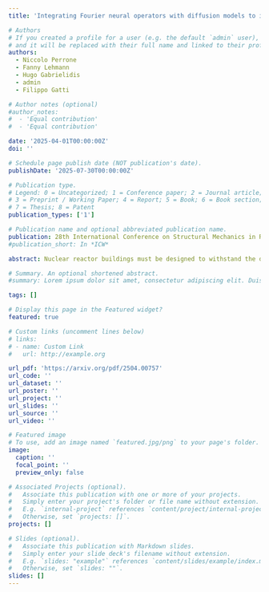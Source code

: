```yaml
---
title: 'Integrating Fourier neural operators with diffusion models to improve spectral representation of synthetic earthquake ground motion response'

# Authors
# If you created a profile for a user (e.g. the default `admin` user), write the username (folder name) here
# and it will be replaced with their full name and linked to their profile.
authors:
  - Niccolo Perrone
  - Fanny Lehmann
  - Hugo Gabrielidis
  - admin
  - Filippo Gatti

# Author notes (optional)
#author_notes:
#  - 'Equal contribution'
#  - 'Equal contribution'

date: '2025-04-01T00:00:00Z'
doi: ''

# Schedule page publish date (NOT publication's date).
publishDate: '2025-07-30T00:00:00Z'

# Publication type.
# Legend: 0 = Uncategorized; 1 = Conference paper; 2 = Journal article;
# 3 = Preprint / Working Paper; 4 = Report; 5 = Book; 6 = Book section;
# 7 = Thesis; 8 = Patent
publication_types: ['1']

# Publication name and optional abbreviated publication name.
publication: 28th International Conference on Structural Mechanics in Reactor Technology (SMIRT28)
#publication_short: In *ICW*

abstract: Nuclear reactor buildings must be designed to withstand the dynamic load induced by strong ground motion earthquakes. For this reason, their structural behavior must be assessed in multiple realistic ground shaking scenarios (e.g., the Maximum Credible Earthquake). However, earthquake catalogs and recorded seismograms may not always be available in the region of interest. Therefore, synthetic earthquake ground motion is progressively being employed, although with some due precautions earthquake physics is sometimes not well enough understood to be accurately reproduced with numerical tools, and the underlying epistemic uncertainties lead to prohibitive computational costs related to model calibration. In this study, we propose an AI physics-based approach to generate synthetic ground motion, based on the combination of a neural operator that approximates the elastodynamics Green’s operator in arbitrary source-geology setups, enhanced by a denoising diffusion probabilistic model. The diffusion model is trained to correct the ground motion time series generated by the neural operator. Our results show that such an approach promisingly enhances the realism of the generated synthetic seismograms, with frequency biases and Goodness-Of-Fit (GOF) scores being improved by the diffusion model. This indicates that the latter is capable to mitigate the mid-frequency spectral falloff observed in the time series generated by the neural operator. Our method showcases fast and cheap inference in different site and source conditions.

# Summary. An optional shortened abstract.
#summary: Lorem ipsum dolor sit amet, consectetur adipiscing elit. Duis posuere tellus ac convallis placerat. Proin tincidunt magna sed ex sollicitudin condimentum.

tags: []

# Display this page in the Featured widget?
featured: true

# Custom links (uncomment lines below)
# links:
# - name: Custom Link
#   url: http://example.org

url_pdf: 'https://arxiv.org/pdf/2504.00757'
url_code: ''
url_dataset: ''
url_poster: ''
url_project: ''
url_slides: ''
url_source: ''
url_video: ''

# Featured image
# To use, add an image named `featured.jpg/png` to your page's folder.
image:
  caption: ''
  focal_point: ''
  preview_only: false

# Associated Projects (optional).
#   Associate this publication with one or more of your projects.
#   Simply enter your project's folder or file name without extension.
#   E.g. `internal-project` references `content/project/internal-project/index.md`.
#   Otherwise, set `projects: []`.
projects: []

# Slides (optional).
#   Associate this publication with Markdown slides.
#   Simply enter your slide deck's filename without extension.
#   E.g. `slides: "example"` references `content/slides/example/index.md`.
#   Otherwise, set `slides: ""`.
slides: []
---
```

